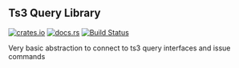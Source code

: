 ## Ts3 Query Library

[![crates.io](https://img.shields.io/crates/v/ts3-query.svg)](https://crates.io/crates/ts3-query)
[![docs.rs](https://docs.rs/ts3-query/badge.svg)](https://docs.rs/ts3-query)
[![Build Status](https://api.travis-ci.com/0xpr03/ts3_query.svg?branch=master)](https://travis-ci.com/0xpr03/ts3_query)

Very basic abstraction to connect to ts3 query interfaces and issue commands